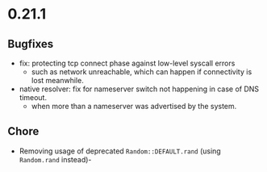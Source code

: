 # 0.21.1

## Bugfixes

* fix: protecting tcp connect phase against low-level syscall errors
  * such as network unreachable, which can happen if connectivity is lost meanwhile.
* native resolver: fix for nameserver switch not happening in case of DNS timeout.
  * when more than a nameserver was advertised by the system.

## Chore

* Removing usage of deprecated `Random::DEFAULT.rand` (using `Random.rand` instead)-